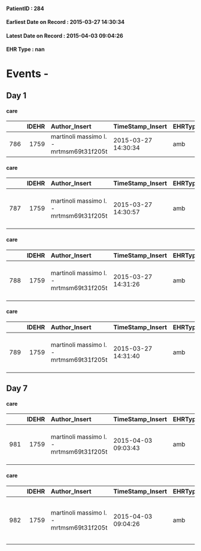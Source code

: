 
#### PatientID : 284
#### Earliest Date on Record : 2015-03-27 14:30:34
#### Latest Date on Record : 2015-04-03 09:04:26
#### EHR Type : nan

# Events - 

## Day 1

#### care
|     |   IDEHR | Author_Insert                           | TimeStamp_Insert    | EHRType   |   PatientID |   IDGESTIONE_AUSILI |   ds_ncons |   opt_annulla_consegna | dt_Ric_consegna     | dt_ric_cons_forn    | opt_ausilio            |
|----:|--------:|:----------------------------------------|:--------------------|:----------|------------:|--------------------:|-----------:|-----------------------:|:--------------------|:--------------------|:-----------------------|
| 786 |    1759 | martinoli massimo l. - mrtmsm69t31f205t | 2015-03-27 14:30:34 | amb       |         284 |                 629 |      24752 |                      0 | 2015-03-02 00:00:00 | 2015-03-02 00:00:00 | comfortable chair # 21 |

#### care
|     |   IDEHR | Author_Insert                           | TimeStamp_Insert    | EHRType   |   PatientID |   IDGESTIONE_AUSILI |   ds_ncons |   opt_annulla_consegna | dt_Ric_consegna     | dt_ric_cons_forn    | opt_ausilio                             |
|----:|--------:|:----------------------------------------|:--------------------|:----------|------------:|--------------------:|-----------:|-----------------------:|:--------------------|:--------------------|:----------------------------------------|
| 787 |    1759 | martinoli massimo l. - mrtmsm69t31f205t | 2015-03-27 14:30:57 | amb       |         284 |                 630 |      24752 |                      0 | 2015-03-02 00:00:00 | 2015-03-02 00:00:00 | antid air mattress with compressor # 16 |

#### care
|     |   IDEHR | Author_Insert                           | TimeStamp_Insert    | EHRType   |   PatientID |   IDGESTIONE_AUSILI |   ds_ncons |   opt_annulla_consegna | dt_Ric_consegna     | dt_ric_cons_forn    | opt_ausilio                                     |
|----:|--------:|:----------------------------------------|:--------------------|:----------|------------:|--------------------:|-----------:|-----------------------:|:--------------------|:--------------------|:------------------------------------------------|
| 788 |    1759 | martinoli massimo l. - mrtmsm69t31f205t | 2015-03-27 14:31:26 | amb       |         284 |                 631 |      24765 |                      0 | 2015-03-04 00:00:00 | 2015-03-05 00:00:00 | electronic articulated bed with side rails # 14 |

#### care
|     |   IDEHR | Author_Insert                           | TimeStamp_Insert    | EHRType   |   PatientID |   IDGESTIONE_AUSILI |   ds_ncons |   opt_annulla_consegna | dt_Ric_consegna     | dt_ric_cons_forn    | opt_ausilio                                     |
|----:|--------:|:----------------------------------------|:--------------------|:----------|------------:|--------------------:|-----------:|-----------------------:|:--------------------|:--------------------|:------------------------------------------------|
| 789 |    1759 | martinoli massimo l. - mrtmsm69t31f205t | 2015-03-27 14:31:40 | amb       |         284 |                 632 |      24765 |                      1 | 2015-03-04 00:00:00 | 2015-03-05 00:00:00 | electronic articulated bed with side rails # 14 |


## Day 7

#### care
|     |   IDEHR | Author_Insert                           | TimeStamp_Insert    | EHRType   |   PatientID |   IDGESTIONE_AUSILI |   ds_ncons |   opt_annulla_consegna | ds_note_x                  | dt_Ric_consegna     | dt_ric_cons_forn    | opt_ausilio                          |
|----:|--------:|:----------------------------------------|:--------------------|:----------|------------:|--------------------:|-----------:|-----------------------:|:---------------------------|:--------------------|:--------------------|:-------------------------------------|
| 981 |    1759 | martinoli massimo l. - mrtmsm69t31f205t | 2015-04-03 09:03:43 | amb       |         284 |                 824 |      24969 |                      0 | 2 wheels, 2 balconnet tips | 2015-04-02 00:00:00 | 2015-04-03 00:00:00 | 2 tips walker 2 wheels (walker) # 10 |

#### care
|     |   IDEHR | Author_Insert                           | TimeStamp_Insert    | EHRType   |   PatientID |   IDGESTIONE_AUSILI |   ds_ncons |   opt_annulla_consegna | ds_note_x                      | dt_Ric_consegna     | dt_ric_cons_forn    | opt_ausilio                            |
|----:|--------:|:----------------------------------------|:--------------------|:----------|------------:|--------------------:|-----------:|-----------------------:|:-------------------------------|:--------------------|:--------------------|:---------------------------------------|
| 982 |    1759 | martinoli massimo l. - mrtmsm69t31f205t | 2015-04-03 09:04:26 | amb       |         284 |                 825 |      24969 |                      0 | with brakes and seat (outdoor) | 2015-04-02 00:00:00 | 2015-04-03 00:00:00 | rollator from outside with brakes # 13 |


